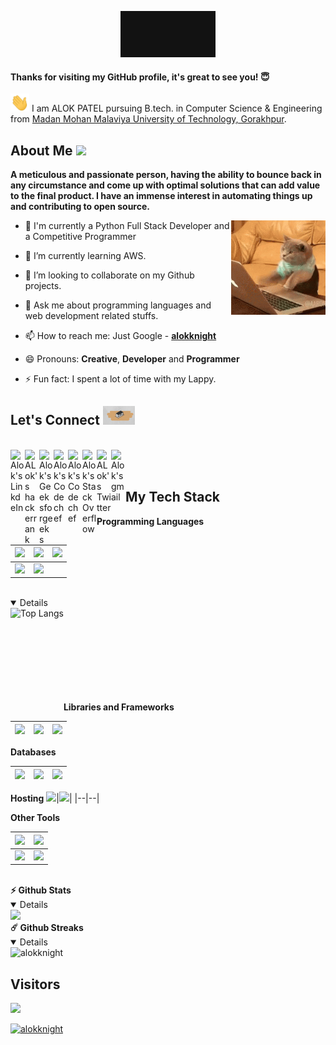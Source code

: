
<p align="center" >
          
<img src="https://github.com/alokknight/alokknight/blob/53cdea33fe05e5e42f3cc310676d15bcbac875b0/Assets/Welcome.gif" width="30%" >

</p>

<p>
          
#### Thanks for visiting my GitHub profile, it's great to see you! 😇
<img src="https://github.com/alokknight/alokknight/blob/53cdea33fe05e5e42f3cc310676d15bcbac875b0/Assets/Hi.gif" width="30" style="display: inline-block;"> I am ALOK PATEL pursuing B.tech. in Computer Science & Engineering from [Madan Mohan Malaviya University of Technology, Gorakhpur](http://mmmut.ac.in).
  
</p>

## About Me <img src="https://media.tenor.com/images/dde00ef959f44dc5279786fc7f20fe5b/tenor.gif" width="30" >
**A meticulous and passionate person, having the ability to bounce back in any circumstance and come up with optimal solutions that can add value to the final product. I have an immense interest in automating things up and contributing to open source.**

<img align="right" src="https://github.com/alokknight/alokknight/blob/main/Assets/cat-computer.gif" width="30%" >

- 🚀 I'm currently a Python Full Stack Developer and a Competitive Programmer

- 🌱 I’m currently learning AWS.

- 👯 I’m looking to collaborate on my Github projects.

- 💬 Ask me about programming languages and web development related stuffs.

- 📫 How to reach me: Just Google - <a href="https://www.alokknight.com">**alokknight**</a>

- 😄 Pronouns: **Creative**, **Developer** and **Programmer**

- ⚡ Fun fact: I spent a lot of time with my Lappy.


## Let's Connect <img src="https://github.com/alokknight/alokknight/blob/53cdea33fe05e5e42f3cc310676d15bcbac875b0/Assets/let's%20meet.gif" alt="meet" height=30>
<br>

<a href="https://www.linkedin.com/in/alokknight">
  <img align="left" alt="Alok's LinkdeIn" width="23px" src="https://cdn.jsdelivr.net/npm/simple-icons@v3/icons/linkedin.svg" />
</a>

<a href="https://hackerrank.com/aalokknight">
  <img align="left" alt="ALok's hackerrank" width="23px" src="https://cdn.jsdelivr.net/npm/simple-icons@v3/icons/hackerrank.svg" />
</a>

<a href="https://auth.geeksforgeeks.org/user/alokknight/">
  <img align="left" alt="Alok's Geeksforgeeks" width="23px" src="https://cdn.jsdelivr.net/npm/simple-icons@v3/icons/geeksforgeeks.svg" />
</a>

<a href="https://www.codechef.com/users/alokknight">
  <img align="left" alt="Alok's Codechef" width="23px" src="https://cdn.jsdelivr.net/npm/simple-icons@v3/icons/codechef.svg" />
</a>

<a href="https://codeforces.com/profile/alokknight">
  <img align="left" alt="Alok's Codechef" width="23px" src="https://cdn.jsdelivr.net/npm/simple-icons@v3/icons/codeforces.svg" />
</a>


<a href="https://stackoverflow.com/users/12020001/alokknight">
  <img align="left" alt="Alok's StackOverflow" width="23px" src="https://cdn.jsdelivr.net/npm/simple-icons@v3/icons/stackoverflow.svg" />
</a>

<a href="https://twitter.com/aalokknight">
  <img align="left" alt="ALok's Twitter" width="23px" src="https://cdn.jsdelivr.net/npm/simple-icons@v3/icons/twitter.svg" />
</a>

<a href="mailto:alokpatel885@gmail.com">
  <img align="left" alt="Alok's gmail" width="23px" src="https://cdn.jsdelivr.net/npm/simple-icons@3.1.0/icons/gmail.svg" />
</a>


<br>
<br>

## My Tech Stack

**Programming Languages**


<img src="https://img.shields.io/badge/python%20-%2314354C.svg?&style=for-the-badge&logo=python&logoColor=white"/>|<img src="https://img.shields.io/badge/c++%20-%2300599C.svg?&style=for-the-badge&logo=c%2B%2B&ogoColor=white"/>|<img src="https://img.shields.io/badge/javascript%20-%23323330.svg?&style=for-the-badge&logo=javascript&logoColor=%23F7DF1E"/>|
|--|--|--|
<img src="https://img.shields.io/badge/c%20-%2300599C.svg?&style=for-the-badge&logo=c&logoColor=white"/>|<img src="https://img.shields.io/badge/html5%20-%23E34F26.svg?&style=for-the-badge&logo=html5&logoColor=white"/>|

<br>
<details open>
<img height="180em" align="left" alt="Top Langs" src="https://github-readme-stats.vercel.app/api/top-langs/?username=alokknight&layout=compact">
</details>
<br><br><br><br><br><br><br><br>

**Libraries and Frameworks**

<img src="https://img.shields.io/badge/Django-092E20?style=for-the-badge&logo=django&logoColor=white"/>|<img src="https://img.shields.io/badge/bootstrap%20-%23563D7C.svg?&style=for-the-badge&logo=bootstrap&logoColor=white"/>| <img src="https://img.shields.io/badge/React-20232A?style=for-the-badge&logo=react&logoColor=61DAFB"/>|
|--|--|--|


**Databases**

<img src="https://img.shields.io/badge/SQLite-07405E?style=for-the-badge&logo=sqlite&logoColor=white"/>|<img src="https://img.shields.io/badge/MySql-%23DD0031.svg?style=for-the-badge&logo=mysql&logoColor=white"/>|<img src="https://img.shields.io/badge/MongoDB-0B96B2?style=for-the-badge&logo=mongodb&logoColor=white"/>|
|--|--|--|

**Hosting** 
<img src="https://img.shields.io/badge/AWS-%23FF9900.svg?style=for-the-badge&logo=amazon-aws&logoColor=white"/>|<img src="https://img.shields.io/badge/heroku%20-%23430098.svg?&style=for-the-badge&logo=heroku&logoColor=white"/>|
|--|--|

**Other Tools**

<img src="https://img.shields.io/badge/git%20-%23F05033.svg?&style=for-the-badge&logo=git&logoColor=white"/>|<img src="https://img.shields.io/badge/github%20-%23121011.svg?&style=for-the-badge&logo=github&logoColor=white"/>|
|--|--|
<img src="https://img.shields.io/badge/Postman-FF6C37?style=for-the-badge&logo=postman&logoColor=white">|<img src="https://img.shields.io/badge/docker-%230db7ed.svg?style=for-the-badge&logo=docker&logoColor=white">
<br>

<summary><b>⚡ Github Stats</b></summary>
<details open>
<img height="180em" src="https://github-readme-stats.vercel.app/api?username=alokknight&show_icons=true&hide_border=true&&count_private=true&include_all_commits=true&bg_color=30,e96443,904e95" />
</details>

<summary><b>☄️ Github Streaks</b></summary>
<details open>
<img height="180em" src="https://github-readme-streak-stats.herokuapp.com/?user=alokknight&hide_border=true"  alt="alokknight"/>
</details>

## Visitors 
![](https://visitor-badge.glitch.me/badge?page_id=alokknight.alokknight)  

<p align="left"> <a href="https://github.com/ryo-ma/github-profile-trophy"><img src="https://github-profile-trophy.vercel.app/?username=alokknight" alt="alokknight" /></a> </p>



